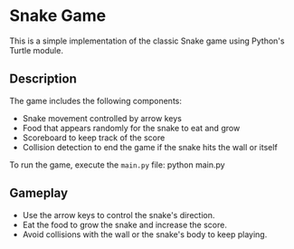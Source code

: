 
# Snake Game

This is a simple implementation of the classic Snake game using Python's Turtle module.

## Description

The game includes the following components:
- Snake movement controlled by arrow keys
- Food that appears randomly for the snake to eat and grow
- Scoreboard to keep track of the score
- Collision detection to end the game if the snake hits the wall or itself

To run the game, execute the `main.py` file:
python main.py

## Gameplay

- Use the arrow keys to control the snake's direction.
- Eat the food to grow the snake and increase the score.
- Avoid collisions with the wall or the snake's body to keep playing.
